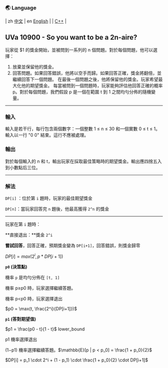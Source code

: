 ### 🌏 **Language**
| zh [中文](MD10900_zh.md) | en [English](md10958_en.md) | 
| [C++](UVa10900.cpp) |


<aside>

## **UVa 10900 - So you want to be a 2n-aire?**

玩家從 $1 的獎金開始，並被問到一系列的 n 個問題。對於每個問題，他可以選擇：

1. 放棄並保留他的獎金。
2. 回答問題。如果回答錯誤，他將以空手而歸。如果回答正確，獎金將翻倍，並繼續回答下一個問題。 在最後一個問題之後，他將保留他的獎金。玩家希望最大化他的期望獎金。 每當被問到一個問題時，玩家能夠評估他回答正確的概率 p。對於每個問題，我們假設 p 是一個在範圍 t 到 1 之間均勻分佈的隨機變量。

---

### **輸入**

輸入是若干行，每行包含兩個數字：一個整數 1 ≤ n ≤ 30 和一個實數 0 ≤ t ≤ 1。輸入以一行 "0 0" 結束。這行不應被處理。

### **輸出**

對於每個輸入的 n 和 t，輸出玩家在採取最佳策略時的期望獎金。輸出應四捨五入到小數點后三位。

---

</aside>

### 解法

<aside>

`DP[i]` ：位於第 `i` 題時，玩家的最佳期望獎金

`DP[n]`：當玩家回答完 `n` 題後，他最高獲得 `2^n` 的獎金

---

玩家在第 `i` 題時：

**直接退出：**獎金 `2^i`

**嘗試回答**，回答正確，預期獎金變為 `DP[i+1]`，回答錯誤，則獎金歸零

$DP[i] = max(2^i, p*DP[i+1])$

**`p0` (決策點)**

機率 `p` 是均勻分佈在 `[t, 1]` 

機率 p≥p0 時，玩家選擇繼續答題。

機率 p<p0 時，玩家選擇退出

$p0 = \max(t, \frac{2^i}{DP[i+1]})$

**`p1` (答對期望值)**

 $p1 = \frac{p0 - t}{1 - t}$ lower_bound

p1 機率選擇退出

(1−p1) 機率選擇繼續答題。$\mathbb{E}[p | p < p_0] = \frac{1 + p_0}{2}$

$DP[i] = p_1 \cdot 2^i + (1 - p_1) \cdot \frac{1 + p_0}{2} \cdot DP[i+1]$

</aside>

